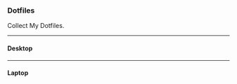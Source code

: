 ### Dotfiles

Collect My Dotfiles.

------------------------------------

#### Desktop


------------------------------------

#### Laptop
